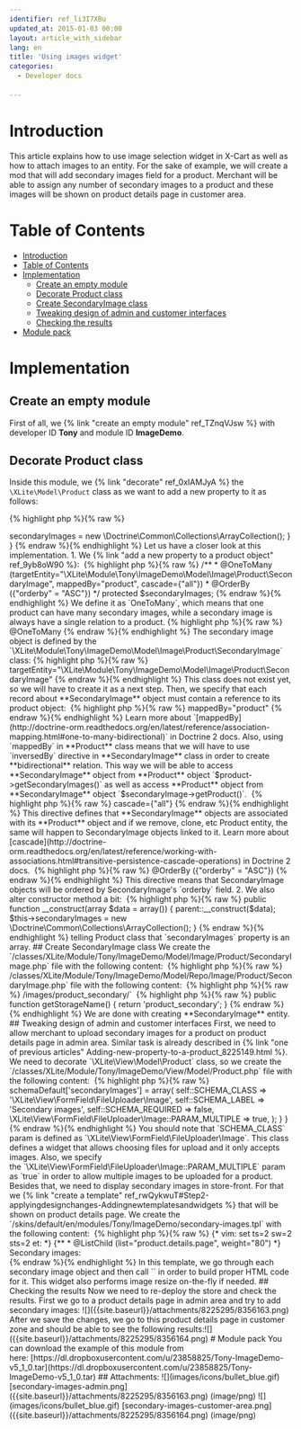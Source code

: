 ```yaml
---
identifier: ref_li3I7XBu
updated_at: 2015-01-03 00:00
layout: article_with_sidebar
lang: en
title: 'Using images widget'
categories:
  - Developer docs

---
```



# Introduction

This article explains how to use image selection widget in X-Cart as well as how to attach images to an entity. For the sake of example, we will create a mod that will add secondary images field for a product. Merchant will be able to assign any number of secondary images to a product and these images will be shown on product details page in customer area.

# Table of Contents

*   [Introduction](#introduction)
*   [Table of Contents](#table-of-contents)
*   [Implementation](#implementation)
    *   [Create an empty module](#create-an-empty-module)
    *   [Decorate Product class](#decorate-product-class)
    *   [Create SecondaryImage class](#create-secondaryimage-class)
    *   [Tweaking design of admin and customer interfaces](#tweaking-design-of-admin-and-customer-interfaces)
    *   [Checking the results](#checking-the-results)
*   [Module pack](#module-pack)

# Implementation

## Create an empty module

First of all, we {% link "create an empty module" ref_TZnqVJsw %} with developer ID **Tony** and module ID **ImageDemo**.

## Decorate Product class

Inside this module, we {% link "decorate" ref_0xIAMJyA %} the `\XLite\Model\Product` class as we want to add a new property to it as follows: 

{% highlight php %}{% raw %}
<?php
// vim: set ts=4 sw=4 sts=4 et:

namespace XLite\Module\Tony\ImageDemo\Model;

abstract class Product extends \XLite\Model\Product implements \XLite\Base\IDecorator
{
    /**
     * @OneToMany (targetEntity="XLite\Module\Tony\ImageDemo\Model\Image\Product\SecondaryImage", mappedBy="product", cascade={"all"})
     * @OrderBy   ({"orderby" = "ASC"})
     */	
	protected $secondaryImages;

	public function __construct(array $data = array())
	{
		parent::__construct($data);

		$this->secondaryImages = new \Doctrine\Common\Collections\ArrayCollection();
	}
}
{% endraw %}{% endhighlight %}

Let us have a closer look at this implementation.

1.  We {% link "add a new property to a product object" ref_9yb8oW90 %}: 

    {% highlight php %}{% raw %}
        /**
         * @OneToMany (targetEntity="\XLite\Module\Tony\ImageDemo\Model\Image\Product\SecondaryImage", mappedBy="product", cascade={"all"})
         * @OrderBy   ({"orderby" = "ASC"})
         */	
    	protected $secondaryImages;
    {% endraw %}{% endhighlight %}

    We define it as `OneToMany`, which means that one product can have many secondary images, while a secondary image is always have a single relation to a product.

    {% highlight php %}{% raw %}
    @OneToMany
    {% endraw %}{% endhighlight %}

    The secondary image object is defined by the `\XLite\Module\Tony\ImageDemo\Model\Image\Product\SecondaryImage` class:

    {% highlight php %}{% raw %}
    targetEntity="\XLite\Module\Tony\ImageDemo\Model\Image\Product\SecondaryImage"
    {% endraw %}{% endhighlight %}

    This class does not exist yet, so we will have to create it as a next step. Then, we specify that each record about **SecondaryImage** object must contain a reference to its product object: 

    {% highlight php %}{% raw %}
    mappedBy="product"
    {% endraw %}{% endhighlight %}

    Learn more about `[mappedBy](http://doctrine-orm.readthedocs.org/en/latest/reference/association-mapping.html#one-to-many-bidirectional)` in Doctrine 2 docs. Also, using `mappedBy` in **Product** class means that we will have to use `inversedBy` directive in **SecondaryImage** class in order to create **bidirectional** relation. This way we will be able to access **SecondaryImage** object from **Product** object `$product->getSecondaryImages()` as well as access **Product** object from **SecondaryImage** object `$secondaryImage->getProduct()`. 

    {% highlight php %}{% raw %}
    cascade={"all"}
    {% endraw %}{% endhighlight %}

    This directive defines that **SecondaryImage** objects are associated with its **Product** object and if we remove, clone, etc Product entity, the same will happen to SecondaryImage objects linked to it. Learn more about [cascade](http://doctrine-orm.readthedocs.org/en/latest/reference/working-with-associations.html#transitive-persistence-cascade-operations) in Doctrine 2 docs. 

    {% highlight php %}{% raw %}
    @OrderBy   ({"orderby" = "ASC"})
    {% endraw %}{% endhighlight %}

    This directive means that SecondaryImage objects will be ordered by SecondaryImage's `orderby` field.

2.  We also alter constructor method a bit: 

    {% highlight php %}{% raw %}
    	public function __construct(array $data = array())
    	{
    		parent::__construct($data);

    		$this->secondaryImages = new \Doctrine\Common\Collections\ArrayCollection();
    	}
    {% endraw %}{% endhighlight %}

    telling Product class that `secondaryImages` property is an array.

## Create SecondaryImage class

We create the `<X-Cart>/classes/XLite/Module/Tony/ImageDemo/Model/Image/Product/SecondaryImage.php` file with the following content: 

{% highlight php %}{% raw %}
<?php
// vim: set ts=4 sw=4 sts=4 et:

namespace XLite\Module\Tony\ImageDemo\Model\Image\Product;

/**
 * @Entity
 * @Table  (name="product_secondary_images")
 */
class SecondaryImage extends \XLite\Model\Base\Image
{
    /**
     * @Column (type="integer")
     */
    protected $orderby = 0;

    /**
     * @ManyToOne  (targetEntity="\XLite\Model\Product", inversedBy="secondary_images")
     * @JoinColumn (name="product_id", referencedColumnName="product_id")
     */
    protected $product;

    /**
     * @Column (type="string", length=255)
     */
    protected $alt = '';
}
{% endraw %}{% endhighlight %}

Let us have a look at each important moment of this **SecondaryImage** class:

1.  The directive: 

    {% highlight php %}{% raw %}
    @Entity
    {% endraw %}{% endhighlight %}

    means that this class defines a new entity.

2.  We define the name of the table where info about these objects will be stored: 

    {% highlight php %}{% raw %}
    @Table  (name="product_secondary_images")
    {% endraw %}{% endhighlight %}

    In our case, this table will be `xc**_****product_secondary_images**`, assuming you have not changed table prefix in config.

3.  We create our `SecondaryImage` class based on standard `\XLite\Model\Base\Image` image class: 

    {% highlight php %}{% raw %}
    class SecondaryImage extends \XLite\Model\Base\Image
    {% endraw %}{% endhighlight %}
4.  Our image class will have three additional properties: `$orderby` field for sorting facilities, `$product` property as a link to a parent product object and `$alt` field that will define a text for HTML alt property.
5.  Implementation of `$orderby` and `$alt` properties is quite straight-forwart, while `$product` is more complex: 

    {% highlight php %}{% raw %}
        /**
         * @ManyToOne  (targetEntity="\XLite\Model\Product", inversedBy="secondaryImages")
         * @JoinColumn (name="product_id", referencedColumnName="product_id")
         */
    {% endraw %}{% endhighlight %}

    We create a backward relation to `\XLite\Model\Product` class similar to `$secondaryImages` property in `\XLite\Module\Tony\ImageDemo\Model\Product` class.

6.  We define `$product` property as `@ManyToOne` – because one secondary image can be assigned to a single product, while a product can have multiple secondary images assigned – and link it to `$secondaryImages` property of the `\XLite\Model\Product` class:

    {% highlight php %}{% raw %}
    @ManyToOne  (targetEntity="\XLite\Model\Product", inversedBy="secondaryImages")
    {% endraw %}{% endhighlight %}

     We also specify that MySQL table where secondary images are stored must contain the `product_id` column with value of parent image's ID in order to create this relation: 

    {% highlight php %}{% raw %}
    @JoinColumn (name="product_id", referencedColumnName="product_id")
    {% endraw %}{% endhighlight %}
7.  Now it is time to create the repository class that will handle pulling info about **SecondaryImage** objects from the database. We create the  
    `<X-Cart>/classes/XLite/Module/Tony/ImageDemo/Model/Repo/Image/Product/SecondaryImage.php` file with the following content: 

    {% highlight php %}{% raw %}
    <?php
    // vim: set ts=4 sw=4 sts=4 et:

    namespace XLite\Module\Tony\ImageDemo\Model\Repo\Image\Product;

    class SecondaryImage extends \XLite\Model\Repo\Base\Image
    {
        protected $defaultOrderBy = 'orderby';

        /**
         * Returns the name of the directory within 'root/images' where images stored
         */
        public function getStorageName()
        {
            return 'product_secondary';
        }
    }
    {% endraw %}{% endhighlight %}

    We extend the standard `\XLite\Model\Repo\Base\Image` repository class and use it as a template: 

    {% highlight php %}{% raw %}
    class SecondaryImage extends \XLite\Model\Repo\Base\Image
    {% endraw %}{% endhighlight %}

    We define that a filed that will be used for sorting by default is `orderby`: 

    {% highlight php %}{% raw %}
    protected $defaultOrderBy = 'orderby';
    {% endraw %}{% endhighlight %}

    Also, we define a folder where secondary image files will be stored as `<X-Cart>/images/product_secondary/` 

    {% highlight php %}{% raw %}
        public function getStorageName()
        {
            return 'product_secondary';
        }
    {% endraw %}{% endhighlight %}

    We are done with creating **SecondaryImage** entity.

## Tweaking design of admin and customer interfaces

First, we need to allow merchant to upload secondary images for a product on product details page in admin area. Similar task is already described in {% link "one of previous articles" Adding-new-property-to-a-product_8225149.html %}.

We need to decorate `\XLite\View\Model\Product` class, so we create the `<X-Cart>/classes/XLite/Module/Tony/ImageDemo/View/Model/Product.php` file with the following content: 

{% highlight php %}{% raw %}
<?php
// vim: set ts=4 sw=4 sts=4 et:

namespace XLite\Module\Tony\ImageDemo\View\Model;

/**
 * Product view model
 */
abstract class Product extends \XLite\View\Model\Product implements \XLite\Base\IDecorator
{
	public function __construct(array $params = array(), array $sections = array())
	{
		parent::__construct($params, $sections);
		$this->schemaDefault['secondaryImages'] = array(
            self::SCHEMA_CLASS    => '\XLite\View\FormField\FileUploader\Image',
            self::SCHEMA_LABEL    => 'Secondary images',
            self::SCHEMA_REQUIRED => false,
            \XLite\View\FormField\FileUploader\Image::PARAM_MULTIPLE => true,
        );
	}
}
{% endraw %}{% endhighlight %}

You should note that `SCHEMA_CLASS` param is defined as `\XLite\View\FormField\FileUploader\Image`. This class defines a widget that allows choosing files for upload and it only accepts images. Also, we specify the `\XLite\View\FormField\FileUploader\Image::PARAM_MULTIPLE` param as `true` in order to allow multiple images to be uploaded for a product.

Besides that, we need to display secondary images in store-front. For that we {% link "create a template" ref_rwQykwuT#Step2-applyingdesignchanges-Addingnewtemplatesandwidgets %} that will be shown on product details page. We create the  
`<X-Cart>/skins/default/en/modules/Tony/ImageDemo/secondary-images.tpl` with the following content: 

{% highlight php %}{% raw %}
{* vim: set ts=2 sw=2 sts=2 et: *}

{**
 * @ListChild (list="product.details.page", weight="80")
 *}
<div>
	<div>Secondary images:</div>
	<div FOREACH="product.getSecondaryImages(),image" >
		<widget class="\XLite\View\Image" image="{image}" maxWidth="200" maxHeight="200" />
	</div>
</div>
{% endraw %}{% endhighlight %}

In this template, we go through each secondary image object and then call `<widget class="\XLite\View\Image" image="{image}" />` in order to build proper HTML code for it. This widget also performs image resize on-the-fly if needed.

## Checking the results

Now we need to re-deploy the store and check the results. First we go to a product details page in admin area and try to add secondary images: ![]({{site.baseurl}}/attachments/8225295/8356163.png)

After we save the changes, we go to this product details page in customer zone and should be able to see the following results:![]({{site.baseurl}}/attachments/8225295/8356164.png)

# Module pack

You can download the example of this module from here: [https://dl.dropboxusercontent.com/u/23858825/Tony-ImageDemo-v5_1_0.tar](https://dl.dropboxusercontent.com/u/23858825/Tony-ImageDemo-v5_1_0.tar)

## Attachments:

![](images/icons/bullet_blue.gif) [secondary-images-admin.png]({{site.baseurl}}/attachments/8225295/8356163.png) (image/png)  
![](images/icons/bullet_blue.gif) [secondary-images-customer-area.png]({{site.baseurl}}/attachments/8225295/8356164.png) (image/png)